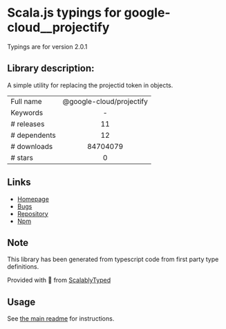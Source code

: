 
# Scala.js typings for google-cloud__projectify

Typings are for version 2.0.1

## Library description:
A simple utility for replacing the projectid token in objects.

|                    |                 |
| ------------------ | :-------------: |
| Full name          | @google-cloud/projectify |
| Keywords           | - |
| # releases         | 11 |
| # dependents       | 12 |
| # downloads        | 84704079 |
| # stars            | 0 |

## Links
- [Homepage](https://github.com/googleapis/nodejs-projectify#readme)
- [Bugs](https://github.com/googleapis/nodejs-projectify/issues)
- [Repository](https://github.com/googleapis/nodejs-projectify)
- [Npm](https://www.npmjs.com/package/%40google-cloud%2Fprojectify)
    


## Note
This library has been generated from typescript code from first party type definitions.

Provided with :purple_heart: from [ScalablyTyped](https://github.com/oyvindberg/ScalablyTyped)

## Usage
See [the main readme](../../readme.md) for instructions.


